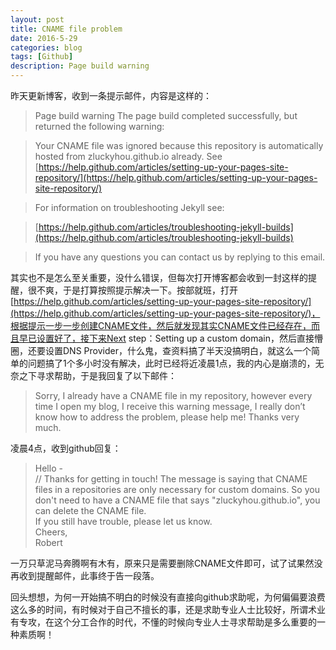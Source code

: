 ```yaml
---
layout: post
title: CNAME file problem
date: 2016-5-29
categories: blog
tags: [Github]
description: Page build warning
---
```


昨天更新博客，收到一条提示邮件，内容是这样的：

> Page build warning
> The page build completed successfully, but returned the following warning:

> Your CNAME file was ignored because this repository is automatically hosted from zluckyhou.github.io already. See [https://help.github.com/articles/setting-up-your-pages-site-repository/](https://help.github.com/articles/setting-up-your-pages-site-repository/)

> For information on troubleshooting Jekyll see:

> [https://help.github.com/articles/troubleshooting-jekyll-builds](https://help.github.com/articles/troubleshooting-jekyll-builds)

> If you have any questions you can contact us by replying to this email.


其实也不是怎么至关重要，没什么错误，但每次打开博客都会收到一封这样的提醒，很不爽，于是打算按照提示解决一下。按部就班，打开[https://help.github.com/articles/setting-up-your-pages-site-repository/](https://help.github.com/articles/setting-up-your-pages-site-repository/)，根据提示一步一步创建CNAME文件，然后就发现其实CNAME文件已经存在，而且早已设置好了，接下来Next step：Setting up a custom domain，然后直接懵圈，还要设置DNS Provider，什么鬼，查资料搞了半天没搞明白，就这么一个简单的问题搞了1个多小时没有解决，此时已经将近凌晨1点，我的内心是崩溃的，无奈之下寻求帮助，于是我回复了以下邮件：

> Sorry, I already have a CNAME file in my repository, however every time I open my blog, I receive this warning message, I really don’t know how to address the problem, please help me! Thanks very much.

凌晨4点，收到github回复：

> Hello -  
> //
> Thanks for getting in touch!  The message is saying that CNAME files in  a repositories are only necessary for custom domains.  So you don't need to have a CNAME file that says "zluckyhou.github.io", you can delete the CNAME file.   
> If you still have trouble, please let us know.   
> Cheers,   
> Robert   

一万只草泥马奔腾啊有木有，原来只是需要删除CNAME文件即可，试了试果然没再收到提醒邮件，此事终于告一段落。

回头想想，为何一开始搞不明白的时候没有直接向github求助呢，为何偏偏要浪费这么多的时间，有时候对于自己不擅长的事，还是求助专业人士比较好，所谓术业有专攻，在这个分工合作的时代，不懂的时候向专业人士寻求帮助是多么重要的一种素质啊！











